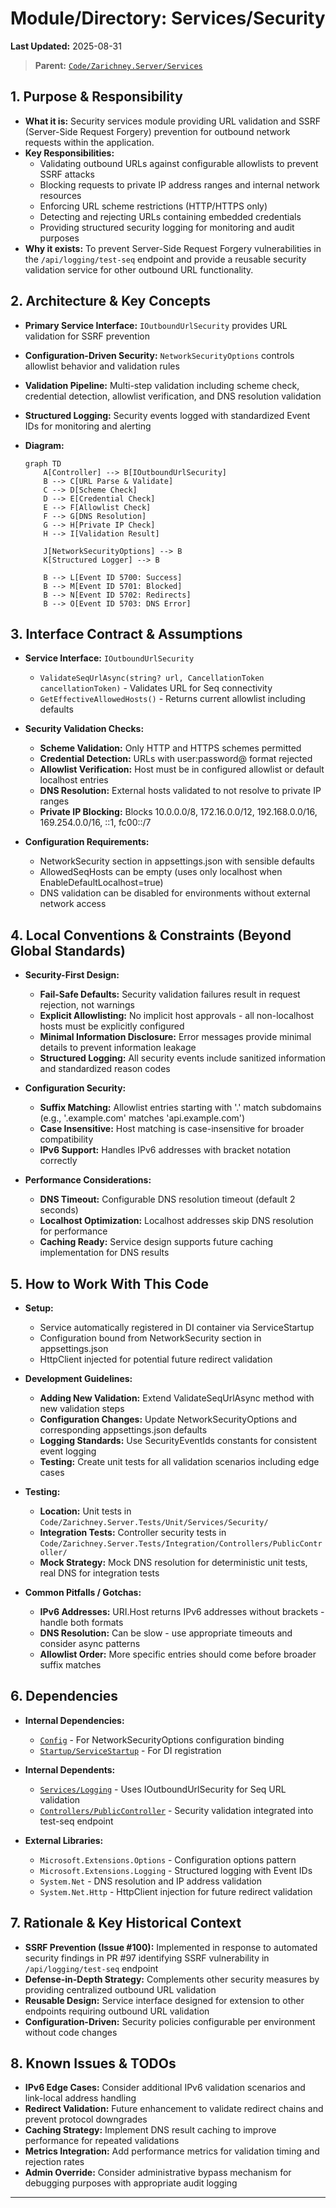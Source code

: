 # Module/Directory: Services/Security

**Last Updated:** 2025-08-31

> **Parent:** [`Code/Zarichney.Server/Services`](../README.md)

## 1. Purpose & Responsibility

* **What it is:** Security services module providing URL validation and SSRF (Server-Side Request Forgery) prevention for outbound network requests within the application.
* **Key Responsibilities:**
    * Validating outbound URLs against configurable allowlists to prevent SSRF attacks
    * Blocking requests to private IP address ranges and internal network resources
    * Enforcing URL scheme restrictions (HTTP/HTTPS only)
    * Detecting and rejecting URLs containing embedded credentials
    * Providing structured security logging for monitoring and audit purposes
* **Why it exists:** To prevent Server-Side Request Forgery vulnerabilities in the `/api/logging/test-seq` endpoint and provide a reusable security validation service for other outbound URL functionality.

## 2. Architecture & Key Concepts

* **Primary Service Interface:** `IOutboundUrlSecurity` provides URL validation for SSRF prevention
* **Configuration-Driven Security:** `NetworkSecurityOptions` controls allowlist behavior and validation rules
* **Validation Pipeline:** Multi-step validation including scheme check, credential detection, allowlist verification, and DNS resolution validation
* **Structured Logging:** Security events logged with standardized Event IDs for monitoring and alerting

* **Diagram:**
    ```mermaid
    graph TD
        A[Controller] --> B[IOutboundUrlSecurity]
        B --> C[URL Parse & Validate]
        C --> D[Scheme Check]
        D --> E[Credential Check]
        E --> F[Allowlist Check]
        F --> G[DNS Resolution]
        G --> H[Private IP Check]
        H --> I[Validation Result]
        
        J[NetworkSecurityOptions] --> B
        K[Structured Logger] --> B
        
        B --> L[Event ID 5700: Success]
        B --> M[Event ID 5701: Blocked]
        B --> N[Event ID 5702: Redirects]
        B --> O[Event ID 5703: DNS Error]
    ```

## 3. Interface Contract & Assumptions

* **Service Interface:** `IOutboundUrlSecurity`
  - `ValidateSeqUrlAsync(string? url, CancellationToken cancellationToken)` - Validates URL for Seq connectivity
  - `GetEffectiveAllowedHosts()` - Returns current allowlist including defaults

* **Security Validation Checks:**
  - **Scheme Validation:** Only HTTP and HTTPS schemes permitted
  - **Credential Detection:** URLs with user:password@ format rejected
  - **Allowlist Verification:** Host must be in configured allowlist or default localhost entries
  - **DNS Resolution:** External hosts validated to not resolve to private IP ranges
  - **Private IP Blocking:** Blocks 10.0.0.0/8, 172.16.0.0/12, 192.168.0.0/16, 169.254.0.0/16, ::1, fc00::/7

* **Configuration Requirements:**
  - NetworkSecurity section in appsettings.json with sensible defaults
  - AllowedSeqHosts can be empty (uses only localhost when EnableDefaultLocalhost=true)
  - DNS validation can be disabled for environments without external network access

## 4. Local Conventions & Constraints (Beyond Global Standards)

* **Security-First Design:**
    * **Fail-Safe Defaults:** Security validation failures result in request rejection, not warnings
    * **Explicit Allowlisting:** No implicit host approvals - all non-localhost hosts must be explicitly configured
    * **Minimal Information Disclosure:** Error messages provide minimal details to prevent information leakage
    * **Structured Logging:** All security events include sanitized information and standardized reason codes

* **Configuration Security:**
    * **Suffix Matching:** Allowlist entries starting with '.' match subdomains (e.g., '.example.com' matches 'api.example.com')
    * **Case Insensitive:** Host matching is case-insensitive for broader compatibility
    * **IPv6 Support:** Handles IPv6 addresses with bracket notation correctly

* **Performance Considerations:**
    * **DNS Timeout:** Configurable DNS resolution timeout (default 2 seconds)
    * **Localhost Optimization:** Localhost addresses skip DNS resolution for performance
    * **Caching Ready:** Service design supports future caching implementation for DNS results

## 5. How to Work With This Code

* **Setup:**
    * Service automatically registered in DI container via ServiceStartup
    * Configuration bound from NetworkSecurity section in appsettings.json
    * HttpClient injected for potential future redirect validation

* **Development Guidelines:**
    * **Adding New Validation:** Extend ValidateSeqUrlAsync method with new validation steps
    * **Configuration Changes:** Update NetworkSecurityOptions and corresponding appsettings.json defaults
    * **Logging Standards:** Use SecurityEventIds constants for consistent event logging
    * **Testing:** Create unit tests for all validation scenarios including edge cases

* **Testing:**
    * **Location:** Unit tests in `Code/Zarichney.Server.Tests/Unit/Services/Security/`
    * **Integration Tests:** Controller security tests in `Code/Zarichney.Server.Tests/Integration/Controllers/PublicController/`
    * **Mock Strategy:** Mock DNS resolution for deterministic unit tests, real DNS for integration tests

* **Common Pitfalls / Gotchas:**
    * **IPv6 Addresses:** URI.Host returns IPv6 addresses without brackets - handle both formats
    * **DNS Resolution:** Can be slow - use appropriate timeouts and consider async patterns
    * **Allowlist Order:** More specific entries should come before broader suffix matches

## 6. Dependencies

* **Internal Dependencies:**
  - [`Config`](../../Config/README.md) - For NetworkSecurityOptions configuration binding
  - [`Startup/ServiceStartup`](../../Startup/README.md) - For DI registration

* **Internal Dependents:**
  - [`Services/Logging`](../Logging/README.md) - Uses IOutboundUrlSecurity for Seq URL validation
  - [`Controllers/PublicController`](../../Controllers/README.md) - Security validation integrated into test-seq endpoint

* **External Libraries:**
  - `Microsoft.Extensions.Options` - Configuration options pattern
  - `Microsoft.Extensions.Logging` - Structured logging with Event IDs
  - `System.Net` - DNS resolution and IP address validation
  - `System.Net.Http` - HttpClient injection for future redirect validation

## 7. Rationale & Key Historical Context

* **SSRF Prevention (Issue #100):** Implemented in response to automated security findings in PR #97 identifying SSRF vulnerability in `/api/logging/test-seq` endpoint
* **Defense-in-Depth Strategy:** Complements other security measures by providing centralized outbound URL validation
* **Reusable Design:** Service interface designed for extension to other endpoints requiring outbound URL validation
* **Configuration-Driven:** Security policies configurable per environment without code changes

## 8. Known Issues & TODOs

* **IPv6 Edge Cases:** Consider additional IPv6 validation scenarios and link-local address handling
* **Redirect Validation:** Future enhancement to validate redirect chains and prevent protocol downgrades
* **Caching Strategy:** Implement DNS result caching to improve performance for repeated validations
* **Metrics Integration:** Add performance metrics for validation timing and rejection rates
* **Admin Override:** Consider administrative bypass mechanism for debugging purposes with appropriate audit logging

---